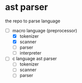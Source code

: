 # ast parser

the repo to parse language

- [ ] macro language (preprocessor)
    - [x] tokenizer
    - [x] scanner
    - [ ] parser
    - [ ] interpreter
- [ ] c language ast parser
    - [ ] tokenizer
    - [ ] scanner
    - [ ] parser
